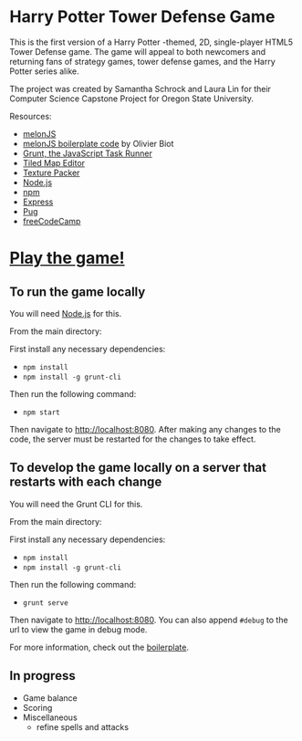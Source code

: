 # Harry Potter Tower Defense Game

This is the first version of a Harry Potter -themed, 2D, single-player HTML5 Tower
Defense game. The game will appeal to both newcomers and returning fans of strategy
games, tower defense games, and the Harry Potter series alike.

The project was created by Samantha Schrock and Laura Lin for their Computer Science
Capstone Project for Oregon State University.

Resources:
- [melonJS](http://www.melonjs.org/)
- [melonJS boilerplate code](https://github.com/melonjs/boilerplate) by Olivier Biot
- [Grunt, the JavaScript Task Runner](https://gruntjs.com/)
- [Tiled Map Editor](https://www.mapeditor.org/)
- [Texture Packer](https://www.codeandweb.com/texturepacker)
- [Node.js](https://nodejs.org/en/)
- [npm](https://www.npmjs.com/)
- [Express](https://expressjs.com/)
- [Pug](https://pugjs.org/api/getting-started.html)
- [freeCodeCamp](https://www.freecodecamp.org/news/)

# [Play the game!](https://defend-the-wizarding-world.herokuapp.com/)

## To run the game locally

You will need [Node.js](https://nodejs.org/en/) for this.

From the main directory:

First install any necessary dependencies:
- `npm install`
- `npm install -g grunt-cli`

Then run the following command:
- `npm start`

Then navigate to [http://localhost:8080](http://localhost:8080).
After making any changes to the code, the server must be restarted for the
changes to take effect.

## To develop the game locally on a server that restarts with each change

You will need the Grunt CLI for this.

From the main directory:

First install any necessary dependencies:
- `npm install`
- `npm install -g grunt-cli`

Then run the following command:
- `grunt serve`

Then navigate to [http://localhost:8080](http://localhost:8080). You can also append
`#debug` to the url to view the game in debug mode.

For more information, check out the [boilerplate](https://github.com/melonjs/boilerplate).

## In progress
- Game balance
- Scoring
- Miscellaneous
  - refine spells and attacks
